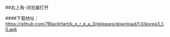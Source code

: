 ##右上角-浏览器打开


####下载地址：
https://github.com/7BlackHart/k_o_r_e_a_3/releases/download/1.0/korea3_1.0.apk
